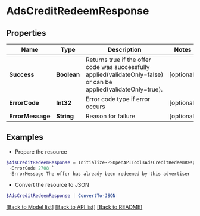 # AdsCreditRedeemResponse
## Properties

Name | Type | Description | Notes
------------ | ------------- | ------------- | -------------
**Success** | **Boolean** | Returns true if the offer code was successfully applied(validateOnly&#x3D;false) or can be applied(validateOnly&#x3D;true). | [optional] 
**ErrorCode** | **Int32** | Error code type if error occurs | [optional] 
**ErrorMessage** | **String** | Reason for failure | [optional] 

## Examples

- Prepare the resource
```powershell
$AdsCreditRedeemResponse = Initialize-PSOpenAPIToolsAdsCreditRedeemResponse  -Success false `
 -ErrorCode 2708 `
 -ErrorMessage The offer has already been redeemed by this advertiser
```

- Convert the resource to JSON
```powershell
$AdsCreditRedeemResponse | ConvertTo-JSON
```

[[Back to Model list]](../README.md#documentation-for-models) [[Back to API list]](../README.md#documentation-for-api-endpoints) [[Back to README]](../README.md)

